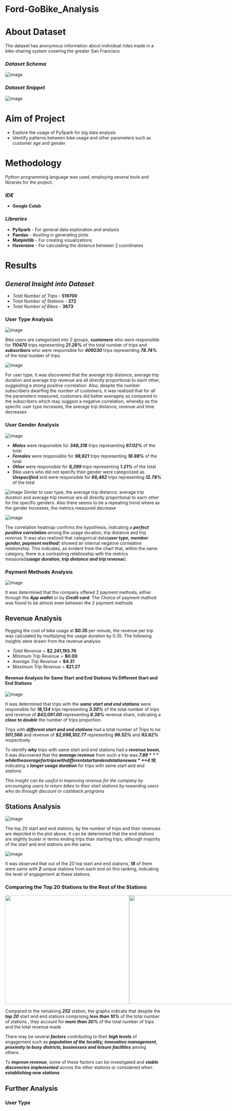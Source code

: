 # Ford-GoBike_Analysis

# About Dataset
The dataset has anonymous information about individual rides made in a bike-sharing system covering the greater San Francisco

### *Dataset Schema*
![image](https://github.com/Taingzunaaloung/Ford-GoBike_Analysis/assets/119953557/8c22eadb-0715-4b20-a707-20b5a9a558d6)

### *Dataset Snippet*
![image](https://github.com/Taingzunaaloung/Ford-GoBike_Analysis/assets/119953557/2a617e22-9742-409e-a157-fe0ac32c491c)



# Aim of Project
* Explore the usage of PySpark for big data analysis
* Identify patterns between bike usage and other parameters such as customer age and gender

# Methodology
Python programming language was used, employing several tools and libraries for the project.
### *IDE* 
* **Google Colab**
### *Libraries*
* **PySpark** - For general data exploration and analysis
* **Pandas** - Assiting in generating plots
* **Matplotlib** - For creating visualizations
* **Haversine** - For calculating the distance between 2 coordinates

# Results

## *General Insight into Dataset*
* *Total Number of Trips* - **519700**
* *Total Number of Stations* - **272**
* *Total Number of Bikes* - **3673**

### User Type Analysis
![image](https://github.com/Taingzunaaloung/Ford-GoBike_Analysis/assets/119953557/b0c1f178-eb07-442a-8050-bcb7bc70f943)

Bike users are categorized into 2 groups, ***customers*** who were responsible for ***110470*** trips representing ***21.26%*** of the total number of trips and ***subscribers*** who were responsible for ***409230*** trips representing ***78.74%*** of the total number of trips

![image](https://github.com/Taingzunaaloung/Ford-GoBike_Analysis/assets/119953557/7675adfc-bca0-4daa-bba8-97dff40ffeb0)

For user type, it was discovered that the average trip distance, average trip duration and average trip revenue are all directly proportional to each other, suggesting a strong positive correlation. Also, despite the number subscribers dwarfing the number of customers, it was realized that for all the parameters measured, customers did better averagely as compared to the subscribers which may suggest a negative correlation, whereby as the specific user type increases, the average trip distance, revenue and time decreases


### User Gender Analysis
![image](https://github.com/Taingzunaaloung/Ford-GoBike_Analysis/assets/119953557/abeaf08e-dd9f-41b6-8e08-f233a52218ee)

* ***Males*** were responsible for ***348,318*** trips representing ***67.02%*** of the total
* ***Females*** were responsible for ***98,621*** trips representing ***18.98%*** of the total
* ***Other*** were responsible for ***6,299*** trips representing ***1.21%*** of the total
* Bike users who did not specify their gender were categorized as ***Unspecified*** and were responsible for ***66,462*** trips representing ***12.79%*** of the total

![image](https://github.com/Taingzunaaloung/Ford-GoBike_Analysis/assets/119953557/6f9fb3e9-2b02-4249-adfd-ee44d6b560cd)
Similar to user type,  the average trip distance, average trip duration and average trip revenue are all directly proportional to each other for the specific genders. Also there seems to be a repeating trend where as the gender increases, the metrics measured decrease

![image](https://github.com/Taingzunaaloung/Ford-GoBike_Analysis/assets/119953557/e67a6999-1a42-4e1d-8dc3-0f37775d98f0)

The correlation heatmap confirms the hypothesis, indicating a ***perfect positive correlation*** among the usage duration, trip distance and trip revenue.
It was also realized that categorical data(***user type, member gender, payment method***) showed an internal negative correlative relationship. This indicates, as evident from the chart that, within the same category, there is a contrasting relationship with the metrics measured(***usage duration, trip distance and trip revenue***).

### Payment Methods Analysis
![image](https://github.com/Taingzunaaloung/Ford-GoBike_Analysis/assets/119953557/f4c8314e-270e-4bee-86f1-ac8092557564)

It was determined that the company offered 2 payment methods, either through the ***App wallet*** or by ***Credit card***. The Choice of payment mathod was found to be almost even between the 2 payment methods

## Revenue Analysis
Pegging the cost of bike usage at **$0.35** per minute, the revenue per trip was calculated by multiplying the usage duration by 0.35. The following insights were drawn from the revenue analysis
* *Total Revenue* = **$2,241,193.76**
* *Minimum Trip Revenue* = **$0.00**
* *Average Trip Revenue* = **$4.31**
* *Maximum Trip Revenue* = **$21.27**

#### Revenue Analysis for Same Start and End Stations Vs Different Start and End Stations
![image](https://github.com/Taingzunaaloung/Ford-GoBike_Analysis/assets/119953557/76384c86-2c8d-4ee5-863b-7be978b3e0ac)

It was determined that trips with the ***same start and end stations*** were responsible for ***18,134*** trips representing ***3.50%*** of the total number of trips and revenue of ***$43,091.00*** representing ***6.38%*** revenue share, indicating a ***close to double*** the number of trips proportion.

Trips with ***different start and end stations*** had a total number of Trips to be ***501,566*** and revenue of ***$2,098,102.77*** representing ***96.52%*** and  ***93.62%*** respectively.

To identify ***why*** trips with same start and end stations had a ***revenue boom***, it was discovered that the ***average revenue*** from such a trip was ***$7.89*** while the average for trips with different start and end stations was ***$4.18***, indicating a ***longer usage duration*** for trips with same start and end stations 

*This insight can be useful in improving revenue for the company by encouraging users to return bikes to their start stations by rewarding users who do through discount or cashback programs*

## Stations Analysis
![image](https://github.com/Taingzunaaloung/Ford-GoBike_Analysis/assets/119953557/3809c76a-de48-41b7-a22e-8027621704e2)

The top 20 start and end stations, by the number of trips and their revenues are depicted in the plot above. It can be determined that the end stations are slightly busier in terms ending trips than starting trips, although majority of the start and end stations are the same.

![image](https://github.com/Taingzunaaloung/Ford-GoBike_Analysis/assets/119953557/27a5be3a-3842-41ae-803b-f7dc39464a88)

It was observed that out of the 20 top start and end stations, ***18*** of them were same with ***2*** unique stations from each end on this ranking, indicating the level of engagement at these stations. 

### Comparing the Top 20 Stations to the Rest of the Stations
<div style="display:flex; justify-content:space-between;">
    <img src=https://github.com/Taingzunaaloung/Ford-GoBike_Analysis/assets/119953557/bc744cdf-7d0f-4233-bfec-9550c0888428 width="400" height="350"/>
    <img src=https://github.com/Taingzunaaloung/Ford-GoBike_Analysis/assets/119953557/0b92c1d7-8493-4e9c-adca-ebe476a13a4e width="600" height="350"/>
</div>


Compared to the remaining ***252*** station, the graphs indicate that despite the ***top 20*** start and end stations comprising ***less than 10%*** of the total number of stations , they account for ***more than 30%*** of the total number of trips and the total revenue made

There may be several ***factors*** contributing to their ***high levels*** of engagement such as ***population of the locality, innovative management, proximity to busy districts, businesses and leisure facilities*** among others. 

To ***improve revenue***, some of these factors can be investigated and ***viable discoveries implemented*** across the other stations or considered when ***establishing new stations***


## Further Analysis
### User Type
